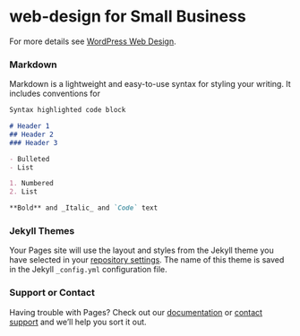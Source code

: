 # web-design for Small Business

For more details see [WordPress Web Design](http://www.malleeblue.com/web-design-service-and-pricing/).


### Markdown

Markdown is a lightweight and easy-to-use syntax for styling your writing. It includes conventions for

```markdown
Syntax highlighted code block

# Header 1
## Header 2
### Header 3

- Bulleted
- List

1. Numbered
2. List

**Bold** and _Italic_ and `Code` text
```

### Jekyll Themes

Your Pages site will use the layout and styles from the Jekyll theme you have selected in your [repository settings](https://github.com/SportyDave/wordpress-web-design/settings). The name of this theme is saved in the Jekyll `_config.yml` configuration file.

### Support or Contact

Having trouble with Pages? Check out our [documentation](https://help.github.com/categories/github-pages-basics/) or [contact support](https://github.com/contact) and we’ll help you sort it out.
